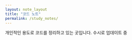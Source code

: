 ```yaml
---
layout: note_layout
title: "코드 노트"
permalink: /study_notes/
---
```


개인적인 용도로 코드를 정리하고 있는 곳입니다.
수시로 업데이트 중
